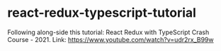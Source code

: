 # react-redux-typescript-tutorial
Following along-side this tutorial: React Redux with TypeScript Crash Course - 2021. Link: https://www.youtube.com/watch?v=udr2rx_B99w
